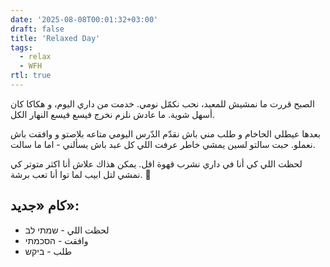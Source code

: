 ```yaml
---
date: '2025-08-08T00:01:32+03:00'
draft: false
title: 'Relaxed Day'
tags:
  - relax
  - WFH
rtl: true
---
```

الصبح قررت ما نمشيش للمعبد، نحب نكمّل نومي. خدمت من داري اليوم، و هكاكا كان أسهل شوية. ما عادش نلزم نخرج فيسع فيسع النهار الكل.

بعدها عيطلي الحاخام و طلب مني باش نقدّم الدّرس اليومي متاعه بلاصتو و وافقت باش نعملو. حبت سالتو لسين يمشي خاطر عرفت اللي كل عبد باش يسألني - اما ما سالت.

لحظت اللي كي أنا في داري نشرب قهوة اقل. يمكن هذاك علاش أنا اكثر متوتر كي نمشي لتل ابيب لما توا أنا تعب برشة. 🤣

## كام «جديد»:

- لحظت اللي - שמתי לב
- وافقت - הסכמתי
- طلب -  ביקש 